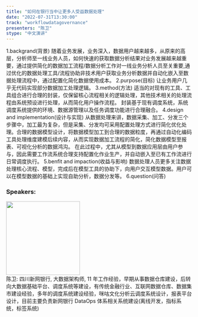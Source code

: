 ```yaml
---
title: "如何在银行当中让更多人受益数据处理"
date: "2022-07-31T13:30:00"
track: "workflowdatagovernance"
presenters: "陈卫"
stype: "中文演讲"
---
```

1.backgrand(背景)
  随着业务发展，业务深入，数据用户越来越多，从原来的高层，分析师至一线业务人员，如何快速的获取数据分析结果对业务发展越来越重要，通过提供简化的数据加工流程/数据分析工作对一线业务分析人员至关重要,通过优化的数据处理工具/流程协助非技术用户获取业务分析数据并自动化嵌入至数据处理流程中，通过配置化简化数据使用成本。
2.purpose(目标)
  让业务用户几乎无代码实现部分数据加工处理逻辑。
3.method(方法)
  适当的对现有的工具、工具组合进行合理的封装，仅保留核心流程相关的逻辑处理，其他技术相关的处理流程由系统预设进行处理，从而简化用户操作流程。
  封装基于现有调度系统，系统调度系统提供的环境、数据源管理以及任务调度功能进行合理融合。
4.design and implementation(设计与实现)
  从数据处理来讲，数据采集、加工、分发三个步骤中，加工最为复杂，但是采集、分发均可采用配置处理方式进行简化优化处理。合理的数据模型设计，将数据模型加工到合理的数据粒度，再通过自动化编码工具处理维度建模后续内容，从而实现数据加工流程的简化，简化数据模型至报表、可视化分析的数据鸿沟。 
  在此过程中，尤其从模型到数据应用层由用户参与，因此需要工作流系统合理支持配置化作业生产，并自动嵌入至已有工作流进行日常调度执行。
5.benfit and impaction(收益与影响)
  数据处理人员更多关注数据处理核心流程、模型，完成后在模型工具的协助下，向用户交互模型数据。用户可以在模型数据的基础上实现自助分析，数据分发等。
6.question(问答)
 ### Speakers: 
 <img src="images/speaker/1114.png" width="200" /><br>陈卫: 四川新网银行, 大数据架构师, 11 年工作经验，早期从事数据仓库建设，后转向大数据基础平台、调度系统等建设，有传统金融行业、互联网数据仓库、数据集市建设经验，多年的调度系统建设经验，咪咕文化分析云调度系统设计，报表平台设计，目前主要负责新网银行 DataOps 体系相关系统建设(离线开发，指标系统，标签系统)

 
